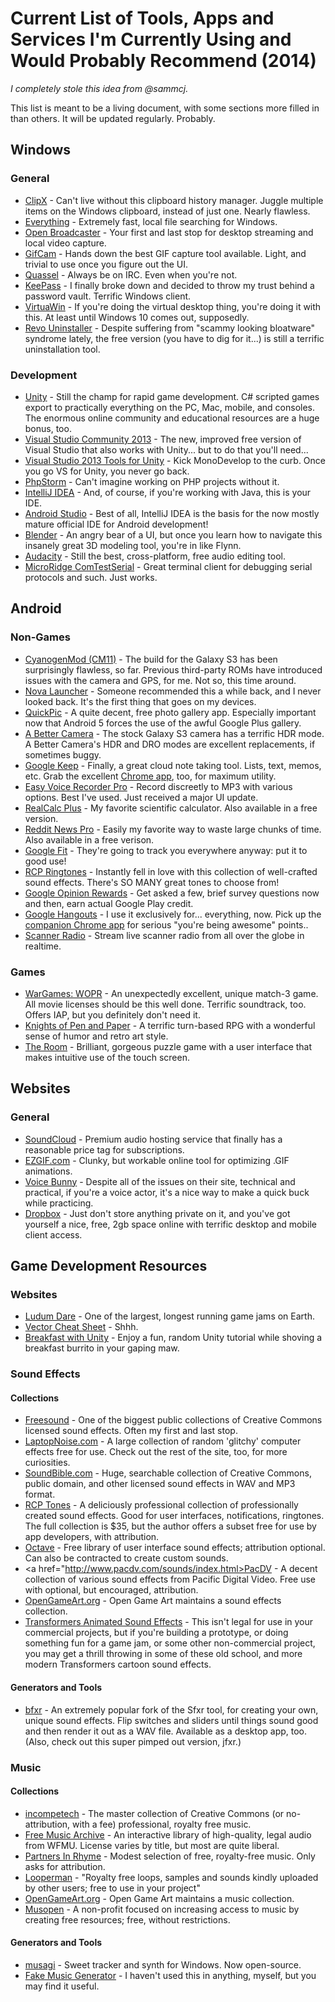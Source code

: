 # Current List of Tools, Apps and Services I'm Currently Using and Would Probably Recommend (2014)

*I completely stole this idea from @sammcj.*

This list is meant to be a living document, with some sections more filled in than others. It will be updated regularly. Probably.

## Windows 
### General
* <a href="http://bluemars.org/clipx/">ClipX</a> - Can't live without this clipboard history manager. Juggle multiple items on the Windows clipboard, instead of just one. Nearly flawless.
* <a href="http://www.voidtools.com/">Everything</a> - Extremely fast, local file searching for Windows.
* <a href="https://obsproject.com/">Open Broadcaster</a> - Your first and last stop for desktop streaming and local video capture.
* <a href="http://blog.bahraniapps.com/gifcam/">GifCam</a> - Hands down the best GIF capture tool available. Light, and trivial to use once you figure out the UI.
* <a href="http://quassel-irc.org/">Quassel</a> - Always be on IRC. Even when you're not.
* <a href="http://keepass.info/">KeePass</a> - I finally broke down and decided to throw my trust behind a password vault. Terrific Windows client.
* <a href="http://virtuawin.sourceforge.net/">VirtuaWin</a> - If you're doing the virtual desktop thing, you're doing it with this. At least until Windows 10 comes out, supposedly.
* <a href="http://www.revouninstaller.com/">Revo Uninstaller</a> - Despite suffering from "scammy looking bloatware" syndrome lately, the free version (you have to dig for it...) is still a terrific uninstallation tool.

### Development
* <a href="http://unity3d.com/">Unity</a> - Still the champ for rapid game development. C# scripted games export to practically everything on the PC, Mac, mobile, and consoles. The enormous online community and educational resources are a huge bonus, too.
* <a href="http://www.visualstudio.com/en-us/news/vs2013-community-vs.aspx">Visual Studio Community 2013</a> - The new, improved free version of Visual Studio that also works with Unity... but to do that you'll need...
* <a href="https://visualstudiogallery.msdn.microsoft.com/20b80b8c-659b-45ef-96c1-437828fe7cf2">Visual Studio 2013 Tools for Unity</a> - Kick MonoDevelop to the curb. Once you go VS for Unity, you never go back.
* <a href="https://www.jetbrains.com/phpstorm/">PhpStorm</a> - Can't imagine working on PHP projects without it.
* <a href="https://www.jetbrains.com/idea/">IntelliJ IDEA</a> - And, of course, if you're working with Java, this is your IDE.
* <a href="http://developer.android.com/tools/studio/index.html">Android Studio</a> - Best of all, IntelliJ IDEA is the basis for the now mostly mature official IDE for Android development!
* <a href="http://www.blender.org/">Blender</a> - An angry bear of a UI, but once you learn how to navigate this insanely great 3D modeling tool, you're in like Flynn.
* <a href="http://audacity.sourceforge.net/">Audacity</a> - Still the best, cross-platform, free audio editing tool.
* <a href="http://www.microridge.com/comtestserial.htm">MicroRidge ComTestSerial</a> - Great terminal client for debugging serial protocols and such. Just works.

## Android
### Non-Games
* <a href="http://www.cyanogenmod.org/">CyanogenMod (CM11)</a> - The build for the Galaxy S3 has been surprisingly flawless, so far. Previous third-party ROMs have introduced issues with the camera and GPS, for me. Not so, this time around.
* <a href="https://play.google.com/store/apps/details?id=com.teslacoilsw.launcher&hl=en">Nova Launcher</a> - Someone recommended this a while back, and I never looked back. It's the first thing that goes on my devices.
* <a href="https://play.google.com/store/apps/details?id=com.alensw.PicFolder&hl=en">QuickPic</a> - A quite decent, free photo gallery app. Especially important now that Android 5 forces the use of the awful Google Plus gallery.
* <a href="https://play.google.com/store/apps/details?id=com.almalence.opencam&hl=en">A Better Camera</a> - The stock Galaxy S3 camera has a terrific HDR mode. A Better Camera's HDR and DRO modes are excellent replacements, if sometimes buggy.
* <a href="https://play.google.com/store/apps/details?id=com.google.android.keep&hl=en">Google Keep</a> - Finally, a great cloud note taking tool. Lists, text, memos, etc. Grab the excellent <a href="https://chrome.google.com/webstore/detail/google-keep-notes-and-lis/hmjkmjkepdijhoojdojkdfohbdgmmhki?hl=en">Chrome app</a>, too,  for maximum utility.
* <a href="https://play.google.com/store/apps/details?id=com.digipom.easyvoicerecorder.pro&hl=en">Easy Voice Recorder Pro</a> - Record discreetly to MP3 with various options. Best I've used. Just received a major UI update.
* <a href="https://play.google.com/store/apps/details?id=uk.co.nickfines.RealCalcPlus&hl=en">RealCalc Plus</a> - My favorite scientific calculator. Also available in a free version. 
* <a href="https://play.google.com/store/apps/details?id=reddit.news&hl=en">Reddit News Pro</a> - Easily my favorite way to waste large chunks of time. Also available in a free verison.
* <a href="https://play.google.com/store/apps/details?id=com.google.android.apps.fitness&hl=en">Google Fit</a> - They're going to track you everywhere anyway: put it to good use!
* <a href="https://play.google.com/store/apps/details?id=com.rcp.complete&hl=en">RCP Ringtones</a> - Instantly fell in love with this collection of well-crafted sound effects. There's SO MANY great tones to choose from!
* <a href="https://play.google.com/store/apps/details?id=com.google.android.apps.paidtasks&hl=en">Google Opinion Rewards</a> - Get asked a few, brief survey questions now and then, earn actual Google Play credit.
* <a href="https://play.google.com/store/apps/details?id=com.google.android.talk&hl=en">Google Hangouts</a> - I use it exclusively for... everything, now. Pick up the <a href="https://chrome.google.com/webstore/detail/hangouts/nckgahadagoaajjgafhacjanaoiihapd?hl=en">companion Chrome app</a> for serious "you're being awesome" points..
* <a href="https://play.google.com/store/apps/details?id=com.scannerradio">Scanner Radio</a> - Stream live scanner radio from all over the globe in realtime.

### Games
* <a href="https://play.google.com/store/apps/details?id=com.berad.wargames&hl=en">WarGames: WOPR</a> - An unexpectedly excellent, unique match-3 game. All movie licenses should be this well done. Terrific soundtrack, too. Offers IAP, but you definitely don't need it.
* <a href="https://play.google.com/store/apps/details?id=br.com.beholdstudios.knightspp&hl=en">Knights of Pen and Paper</a> - A terrific turn-based RPG with a wonderful sense of humor and retro art style.
* <a href="https://play.google.com/store/apps/details?id=com.FireproofStudios.TheRoom&hl=en">The Room</a> - Brilliant, gorgeous puzzle game with a user interface that makes intuitive use of the touch screen.

## Websites
### General
* <a href="https://soundcloud.com/">SoundCloud</a> - Premium audio hosting service that finally has a reasonable price tag for subscriptions.
* <a href="http://ezgif.com/optimize">EZGIF.com</a> - Clunky, but workable online tool for optimizing .GIF animations.
* <a href="http://voicebunny.com/">Voice Bunny</a> - Despite all of the issues on their site, technical and practical, if you're a voice actor, it's a nice way to make a quick buck while practicing.
* <a href="https://www.dropbox.com/">Dropbox</a> - Just don't store anything private on it, and you've got yourself a nice, free, 2gb space online with terrific desktop and mobile client access.

## Game Development Resources
### Websites
* <a href="http://ludumdare.com/compo/">Ludum Dare</a> - One of the largest, longest running game jams on Earth.
* <a href="http://higherorderfun.com/blog/2012/06/03/math-for-game-programmers-05-vector-cheat-sheet/">Vector Cheat Sheet</a> - Shhh.
* <a href="https://www.youtube.com/playlist?list=PLlHjNcdoyw6WVpwY7_InRc6vYFS3bEPar">Breakfast with Unity</a> - Enjoy a fun, random Unity tutorial while shoving a breakfast burrito in your gaping maw. 

### Sound Effects
#### Collections
* <a href="https://www.freesound.org/">Freesound</a> - One of the biggest public collections of Creative Commons licensed sound effects. Often my first and last stop.
* <a href="http://www.laptopnoise.com/freeglitch.htm">LaptopNoise.com</a> - A large collection of random 'glitchy' computer effects free for use. Check out the rest of the site, too, for more curiosities.
* <a href="http://soundbible.com/">SoundBible.com</a> - Huge, searchable collection of Creative Commons, public domain, and other licensed sound effects in WAV and MP3 format.
* <a href="http://rcptones.com/dev_tones/">RCP Tones</a> - A deliciously professional collection of professionally created sound effects. Good for user interfaces, notifications, ringtones. The full collection is $35, but the author offers a subset free for use by app developers, with attribution.
* <a href="http://raisedbeaches.com/octave/index.html">Octave</a> - Free library of user interface sound effects; attribution optional. Can also be contracted to create custom sounds.
* <a href="http://www.pacdv.com/sounds/index.html>PacDV</a> - A decent collection of various sound effects from Pacific Digital Video. Free use with optional, but encouraged, attribution.
* <a href="http://opengameart.org/art-search-advanced?keys=&field_art_type_tid%5B%5D=13">OpenGameArt.org</a> - Open Game Art maintains a sound effects collection.
* <a href="http://www.thetfcog.com/sound-effects">Transformers Animated Sound Effects</a> - This isn't legal for use in your commercial projects, but if you're building a prototype, or doing something fun for a game jam, or some other non-commercial project, you may get a thrill throwing in some of these old school, and more modern Transformers cartoon sound effects.

#### Generators and Tools
* <a href="http://www.bfxr.net/">bfxr</a> - An extremely popular fork of the Sfxr tool, for creating your own, unique sound effects. Flip switches and sliders until things sound good and then render it out as a WAV file. Available as a desktop app, too.  (Also, check out this super pimped out version, jfxr.)

### Music
#### Collections
* <a href="http://incompetech.com/music/royalty-free/collections.php">incompetech</a> - The master collection of Creative Commons (or no-attribution, with a fee) professional, royalty free music.
* <a href="http://freemusicarchive.org/">Free Music Archive</a> - An interactive library of high-quality, legal audio from WFMU. License varies by title, but most are quite liberal.
* <a href="http://www.partnersinrhyme.com/pir/free_music_loops.shtml">Partners In Rhyme</a> - Modest selection of free, royalty-free music. Only asks for attribution.
* <a href="http://www.looperman.com/loops">Looperman</a> - "Royalty free loops, samples and sounds kindly uploaded by other users; free to use in your project"
* <a href="http://opengameart.org/art-search-advanced?keys=&field_art_type_tid%5B%5D=12">OpenGameArt.org</a> - Open Game Art maintains a music collection.
* <a href="https://musopen.org/">Musopen</a> - A non-profit focused on increasing access to music by creating free resources; free, without restrictions.

#### Generators and Tools
* <a href="http://www.drpetter.se/project_musagi.html">musagi</a> - Sweet tracker and synth for Windows. Now open-source.
* <a href="http://www.fakemusicgenerator.com/">Fake Music Generator</a> - I haven't used this in anything, myself, but you may find it useful.

